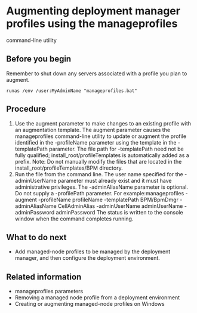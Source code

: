 # Augmenting deployment manager profiles using the manageprofiles
command-line utility

## Before you begin

Remember to
shut down any servers associated with a profile you plan to augment.

```
runas /env /user:MyAdminName "manageprofiles.bat"
```

## Procedure

1. Use the augment parameter to make changes
to an existing profile with an augmentation template.  The augment parameter causes the manageprofiles command-line
utility to update or augment the profile identified in the -profileName parameter
using the template in the -templatePath parameter.
The file path for -templatePath need not be fully
qualified; install\_root/profileTemplates is
automatically added as a prefix. Note: Do not manually modify the files that are
located in the install\_root/profileTemplates/BPM directory.
2. Run the file from the command line.
The user name specified for the -adminUserName parameter
must already exist and it must have administrative privileges. The -adminAliasName parameter
is optional. Do not supply a -profilePath parameter.
For example:manageprofiles -augment -profileName profileName -templatePath BPM/BpmDmgr -adminAliasName CellAdminAlias -adminUserName adminUserName -adminPassword adminPassword
The status is written to the console window
when the command completes running.

## What to do next

- Add managed-node profiles to be managed by the deployment manager,
and then configure the deployment environment.

## Related information

- manageprofiles parameters
- Removing a managed node profile from a deployment environment
- Creating or augmenting managed-node profiles on Windows